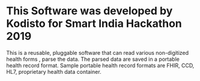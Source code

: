 # This Software was developed by Kodisto for Smart India Hackathon 2019
This is a reusable, pluggable software that can read various non-digitized health forms , parse the data. 
The parsed data are saved in a portable health record format. Sample portable health record formats are FHIR, CCD, HL7, proprietary health data container. 
